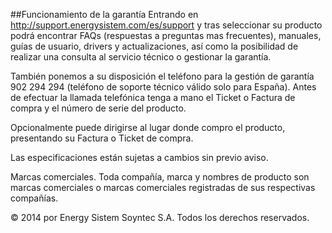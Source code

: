 ##Funcionamiento de la garantía
Entrando en http://support.energysistem.com/es/support y tras seleccionar su producto podrá encontrar FAQs (respuestas a preguntas mas frecuentes), manuales, guías de usuario, drivers y actualizaciones, así como la posibilidad de realizar una consulta al servicio técnico o gestionar la garantía. 

También ponemos a su disposición el teléfono para la gestión de garantía 902 294 294 (teléfono de soporte técnico válido solo para España). Antes de efectuar la llamada telefónica tenga a mano el Ticket o Factura de compra y el número de serie del producto.

Opcionalmente puede dirigirse al lugar donde compro el producto, presentando su Factura o Ticket de compra.

Las especificaciones están sujetas a cambios sin previo aviso.

Marcas comerciales. Toda compañía, marca y nombres de producto son marcas comerciales o marcas comerciales registradas de sus respectivas compañías.

© 2014 por Energy Sistem Soyntec S.A. Todos los derechos reservados.
